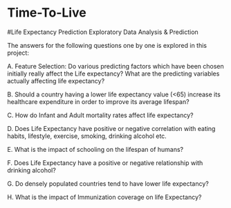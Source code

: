# Time-To-Live

#Life Expectancy Prediction Exploratory Data Analysis & Prediction


The answers for the following questions one by one is explored in this project:

A. Feature Selection: Do various predicting factors which have been chosen initially really affect the Life expectancy? What are the predicting variables actually affecting life expectancy?

B. Should a country having a lower life expectancy value (<65) increase its healthcare expenditure in order to improve its average lifespan?

C. How do Infant and Adult mortality rates affect life expectancy?

D. Does Life Expectancy have positive or negative correlation with eating habits, lifestyle, exercise, smoking, drinking alcohol etc.

E. What is the impact of schooling on the lifespan of humans?

F. Does Life Expectancy have a positive or negative relationship with drinking alcohol?

G. Do densely populated countries tend to have lower life expectancy?

H. What is the impact of Immunization coverage on life Expectancy?
